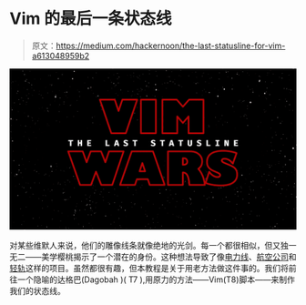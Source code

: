 # Vim 的最后一条状态线

> 原文：<https://medium.com/hackernoon/the-last-statusline-for-vim-a613048959b2>

![](img/aba5e4f44e54a198189d14dfaae8baef.png)

对某些维默人来说，他们的雕像线条就像绝地的光剑。每一个都很相似，但又独一无二——美学樱桃揭示了一个潜在的身份。这种想法导致了像[电力线](https://github.com/powerline/powerline)、[航空公司](https://github.com/vim-airline/vim-airline)和[轻轨](https://github.com/itchyny/lightline.vim)这样的项目。虽然都很有趣，但本教程是关于用老方法做这件事的。我们将前往一个隐喻的达格巴(Dagobah )( T7 ),用原力的方法——Vim(T8)脚本——来制作我们的状态线。
